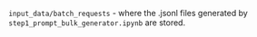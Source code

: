 `input_data/batch_requests` - where the .jsonl files generated by `step1_prompt_bulk_generator.ipynb` are stored.